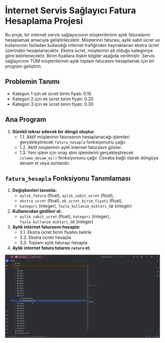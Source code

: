 # İnternet Servis Sağlayıcı Fatura Hesaplama Projesi

Bu proje, bir internet servis sağlayıcısının müşterilerinin aylık faturalarını hesaplamak amacıyla geliştirilecektir. Müşterinin faturası, aylık sabit ücret ve kullanıcının fazladan kullandığı internet trafiğinden kaynaklanan ekstra ücret üzerinden hesaplanacaktır. Ekstra ücret, müşterinin ait olduğu kategoriye göre belirlenecektir. Birim fiyatlara ilişkin bilgiler aşağıda verilmiştir. Servis sağlayıcının TÜM müşterilerinin aylık toplam faturasını hesaplamak için bir program geliştirin.

## Problemin Tanımı

- Kategori 1 için ek ücret birim fiyatı: 0.10
- Kategori 2 için ek ücret birim fiyatı: 0.20
- Kategori 3 için ek ücret birim fiyatı: 0.30

## Ana Program

1. **Sürekli tekrar edecek bir döngü oluştur.**
   * 1.1. Aktif müşterinin faturasının hesaplanacağı işlemleri gerçekleştirecek `fatura_hesapla` fonksiyonunu çağır.
   * 1.2. Aktif müşterinin aylık internet faturasını göster.
   * 1.3. Yeni işlem için onay alım işlemlerini gerçekleştirecek `isleme_devam_mi()` fonksiyonunu çağır. Cevaba bağlı olarak döngüye devam et veya sonlandır.

## `fatura_hesapla` Fonksiyonu Tanımlaması

1. **Değişkenleri tanımla:**
    - `aylik_fatura` (float), `aylik_sabit_ucret` (float),
    - `ekstra_ucret` (float), `ek_ucret_birim_fiyati` (float), 
    - `kategori` (integer), `fazla_kullanim_miktari_GB` (integer)
2. **Kullanıcıdan girdileri al:**
    - `aylik_sabit_ucret` (float), `kategori` (integer), `fazla_kullanim_miktari_GB` (integer)
3. **Aylık internet faturasını hesapla:**
   * 3.1. Ekstra ücret birim fiyatını belirle
   * 3.2. Ekstra ücreti hesapla
   * 3.3. Toplam aylık faturayı hesapla
4. **Aylık internet fatura tutarını `return` et.**

![InternetFatura.gif](InternetBill.gif)
